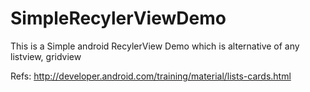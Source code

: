 # SimpleRecylerViewDemo

This is a Simple android RecylerView Demo which is alternative of any listview, gridview



Refs: http://developer.android.com/training/material/lists-cards.html
